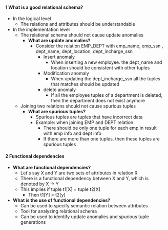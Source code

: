 
#### 1 What is a good relational schema?
- In the logical level
	- The relations and attributes should be understandable
- In the implementation level
	- The relational schema should not cause update anomalies
		- **What are update anomalies?**
			- Consider the relation EMP_DEPT with emp_name, emp_ssn , dept_name, dept_location, dept_incharge_ssn
				- Insert anomaly
					- When inserting a new employee. the dept_name and location should be consistent with other tuples
				- Modification anomaly
					- When updating the dept_incharge_ssn all the tuples that matches should be updated
				- delete anomaly
					- If all the employee tuples of a department is deleted, then the department does not exist anymore
	- Joining two relations should not cause spurious tuples
		- **What are spurious tuples?**
			- Spurious tuples are tuples that have incorrect data
			- Example: when joining EMP and DEPT relation 
				- There should be only one tuple for each emp in result with emp info and dept info
				- If there are more than one tuples. then these tuples are spurious tuples


#### 2 Functional dependencies
- **What are functional dependencies?**
	- Let's say X and Y are two sets of attributes in relation R 
	- There is a functional dependency between X and Y, which is denoted by X -> Y
	- This implies if tuple t1\[X] = tuple t2\[X]
		- Then t1\[Y] = t2\[y]
- **What is the use of functional dependencies?**
	- Can be used to specify semantic relation between attributes
	- Tool for analyzing relational schema
	- Can be used to identify  update anomalies and spurious tuple generations